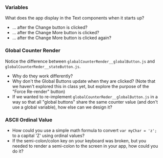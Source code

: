 ### Variables
What does the app display in the Text components when it starts up?
- ... after the Change button is clicked?
- ... after the Change More button is clicked?
- ... after the Change More button is clicked again?

### Global Counter Render
Notice the difference between `globalCounterRender__globalButton.js` and `globalCounterReder__stateButton.js`.
- Why do they work differently?
- Why don't the Global Buttons update when they are clicked?  (Note that we haven't explored this in class yet, but explore the purpose of the "Force Re-render" button)
- If we wanted to re-implement `globalCounterReder__globalButton.js` in a way so that all "global buttons" share the same counter value (and don't use a global variable), how else can we design it?

### ASCII Ordinal Value
- How could you use a simple math formula to convert `var myChar = 'z';` to a capital 'Z' using ordinal values?
- If the semi-colon/colon key on your keyboard was broken, but you needed to render a semi-colon to the screen in your app, how could you do it?

